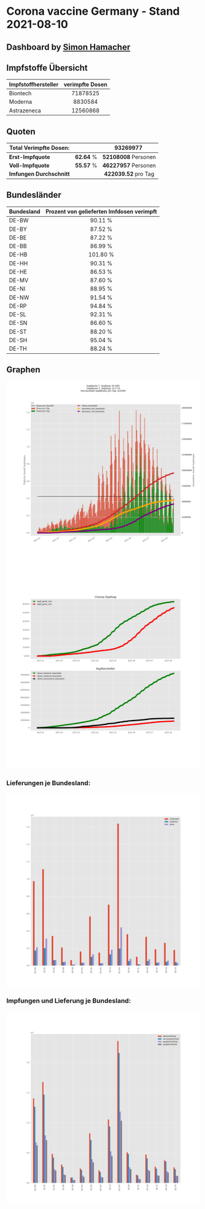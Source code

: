 # Corona vaccine Germany - Stand 2021-08-10
## Dashboard by [Simon Hamacher](https://www.shamacher.eu)
## Impfstoffe Übersicht
**Impfstoffhersteller** | **verimpfte Dosen**
-------- | :--------:
Biontech | 71878525
Moderna | 8830584
Astrazeneca | 12560868


## Quoten
**Total Verimpfte Dosen:** | |93269977&nbsp;
-------- | :--------:| :--------:
**Erst-Impfquote** | **62.64** %| **52108008** Personen
**Voll-Impfquote** | **55.57** %| **46227957** Personen
**Imfungen Durchschnitt** | |**422039.52** pro Tag 
## Bundesländer
**Bundesland** | **Prozent von gelieferten Imfdosen verimpft**
-------- | :--------:
DE-BW | 90.11 %
DE-BY | 87.52 %
DE-BE | 87.22 %
DE-BB | 86.99 %
DE-HB | 101.80 %
DE-HH | 90.31 %
DE-HE | 86.53 %
DE-MV | 87.60 %
DE-NI | 88.95 %
DE-NW | 91.54 %
DE-RP | 94.84 %
DE-SL | 92.31 %
DE-SN | 86.60 %
DE-ST | 88.20 %
DE-SH | 95.04 %
DE-TH | 88.24 %
## Graphen
<img src="Impfungen-Corona-01.jpg" alt="Impf Übersicht" title="Impf Übersicht" />
<img src="Impfungen-Corona-02.jpg" alt="Impfquote" title="Impf Übersicht" />

### Lieferungen je Bundesland:
<img src="Impfungen-Corona-04.jpg" alt="Impfungen in den Bundesländern" title="Impfungen in den Bundesländern" />

### Impfungen und Lieferung je Bundesland:
<img src="Impfungen-Corona-05.jpg" alt="Impfungen in den Bundesländern" title="Impfungen in den Bundesländern" />

